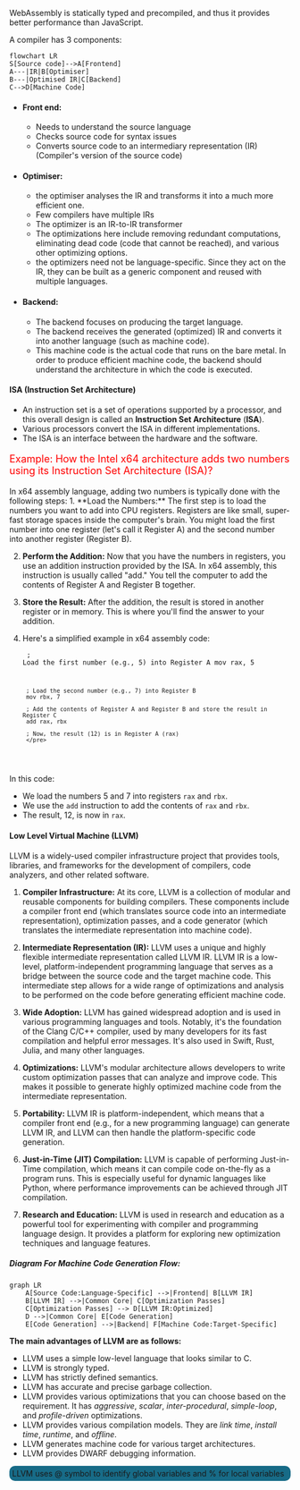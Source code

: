 
WebAssembly is statically typed and precompiled, and thus it provides better performance than JavaScript.

A compiler has 3 components:
```mermaid
flowchart LR
S[Source code]-->A[Frontend]
A---|IR|B[Optimiser]
B---|Optimised IR|C[Backend]
C-->D[Machine Code]

```
- #### Front end:
	- Needs to understand the source language
	- Checks source code for syntax issues
	- Converts source code to an intermediary representation (IR) (Compiler's version of the source code)
- #### Optimiser:
	- the optimiser analyses the IR and transforms it into a much more efficient one.
	- Few compilers have multiple IRs
	- The optimizer is an IR-to-IR transformer
	- The optimizations here include removing redundant computations, eliminating dead code (code that cannot be reached), and various other optimizing options.
	- the optimizers need not be language-specific. Since they act on the IR, they can be built as a generic component and reused with multiple languages.
- #### Backend:
	- The backend focuses on producing the target language.
	- The backend receives the generated (optimized) IR and converts it into another language (such as machine code).
	- This machine code is the actual code that runs on the bare metal. In order to produce efficient machine code, the backend should understand the architecture in which the code is executed.


#### ISA (Instruction Set Architecture)
- An instruction set is a set of operations supported by a processor, and this overall design is called an **Instruction Set Architecture** (**ISA**).
- Various processors convert the ISA in different implementations.
- The ISA is an interface between the hardware and the software.
<p style="color:red;font-size:18px">Example: How the Intel x64 architecture adds two numbers using its Instruction Set Architecture (ISA)?</p>
In x64 assembly language, adding two numbers is typically done with the following steps:
1. **Load the Numbers:** The first step is to load the numbers you want to add into CPU registers. Registers are like small, super-fast storage spaces inside the computer's brain. You might load the first number into one register (let's call it Register A) and the second number into another register (Register B).
    
2. **Perform the Addition:** Now that you have the numbers in registers, you use an addition instruction provided by the ISA. In x64 assembly, this instruction is usually called "add." You tell the computer to add the contents of Register A and Register B together.
    
3. **Store the Result:** After the addition, the result is stored in another register or in memory. This is where you'll find the answer to your addition.
4. Here's a simplified example in x64 assembly code:
   <code>
	   <pre>
	   ; Load the first number (e.g., 5) into Register A
		mov rax, 5
		
		; Load the second number (e.g., 7) into Register B
		mov rbx, 7
		
		; Add the contents of Register A and Register B and store the result in Register C
		add rax, rbx
		
		; Now, the result (12) is in Register A (rax)
		</pre>
   </code>
In this code:

- We load the numbers 5 and 7 into registers `rax` and `rbx`.
- We use the `add` instruction to add the contents of `rax` and `rbx`.
- The result, 12, is now in `rax`.

#### Low Level Virtual Machine (LLVM)
LLVM is a widely-used compiler infrastructure project that provides tools, libraries, and frameworks for the development of compilers, code analyzers, and other related software.

1. **Compiler Infrastructure:** At its core, LLVM is a collection of modular and reusable components for building compilers. These components include a compiler front end (which translates source code into an intermediate representation), optimization passes, and a code generator (which translates the intermediate representation into machine code).
    
2. **Intermediate Representation (IR):** LLVM uses a unique and highly flexible intermediate representation called LLVM IR. LLVM IR is a low-level, platform-independent programming language that serves as a bridge between the source code and the target machine code. This intermediate step allows for a wide range of optimizations and analysis to be performed on the code before generating efficient machine code.
    
3. **Wide Adoption:** LLVM has gained widespread adoption and is used in various programming languages and tools. Notably, it's the foundation of the Clang C/C++ compiler, used by many developers for its fast compilation and helpful error messages. It's also used in Swift, Rust, Julia, and many other languages.
    
4. **Optimizations:** LLVM's modular architecture allows developers to write custom optimization passes that can analyze and improve code. This makes it possible to generate highly optimized machine code from the intermediate representation.
    
5. **Portability:** LLVM IR is platform-independent, which means that a compiler front end (e.g., for a new programming language) can generate LLVM IR, and LLVM can then handle the platform-specific code generation.
    
6. **Just-in-Time (JIT) Compilation:** LLVM is capable of performing Just-in-Time compilation, which means it can compile code on-the-fly as a program runs. This is especially useful for dynamic languages like Python, where performance improvements can be achieved through JIT compilation.
    
7. **Research and Education:** LLVM is used in research and education as a powerful tool for experimenting with compiler and programming language design. It provides a platform for exploring new optimization techniques and language features.
##### Diagram For Machine Code Generation Flow:
```mermaid
graph LR
    A[Source Code:Language-Specific] -->|Frontend| B[LLVM IR]
    B[LLVM IR] -->|Common Core| C[Optimization Passes]
    C[Optimization Passes] --> D[LLVM IR:Optimized]
    D -->|Common Core| E[Code Generation]
    E[Code Generation] -->|Backend| F[Machine Code:Target-Specific]

```
**The main advantages of LLVM are as follows:**

- LLVM uses a simple low-level language that looks similar to C.
- LLVM is strongly typed.
- LLVM has strictly defined semantics.
- LLVM has accurate and precise garbage collection.
- LLVM provides various optimizations that you can choose based on the requirement. It has _aggressive_, _scalar_, _inter-procedural_, _simple-loop_, and _profile-driven_ optimizations.
- LLVM provides various compilation models. They are _link time_, _install time_, _runtime_, and _offline_.
- LLVM generates machine code for various target architectures.
- LLVM provides DWARF debugging information.

<div style="background-color:#176B87;padding:5px;border-radius:10px;">
	LLVM uses @ symbol to identify global variables and % for local variables
</div>

